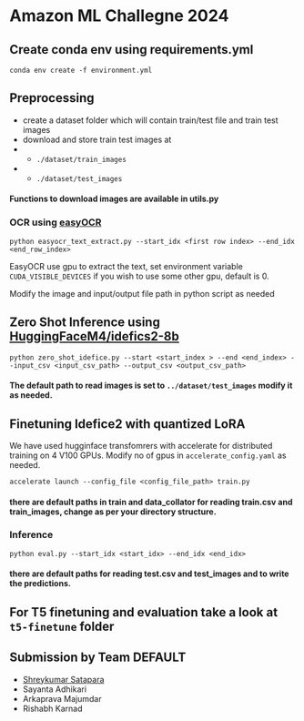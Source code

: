 # Amazon ML Challegne 2024 
## Create conda env using requirements.yml
```
conda env create -f environment.yml
```

## Preprocessing
- create a dataset folder which will contain train/test file and train test images
- download and store train test images at
-   - ```./dataset/train_images```
-   - ```./dataset/test_images```

#### Functions to download images are available in utils.py

### OCR using [easyOCR](https://github.com/JaidedAI/EasyOCR)

```
python easyocr_text_extract.py --start_idx <first row index> --end_idx <end_row_index>
```
EasyOCR use gpu to extract the text, set environment variable `CUDA_VISIBLE_DEVICES` if you wish to use some other gpu, default is 0.

Modify the image and input/output file path in python script as needed


## Zero Shot Inference using [HuggingFaceM4/idefics2-8b](https://huggingface.co/HuggingFaceM4/idefics2-8bHuggingFaceM4/idefics2-8b)

```
python zero_shot_idefice.py --start <start_index > --end <end_index> --input_csv <input_csv_path> --output_csv <output_csv_path>
```

#### The default path to read images is set to `../dataset/test_images` modify it as needed.


## Finetuning Idefice2 with quantized LoRA
We have used hugginface transfomrers with accelerate for distributed training on 4 V100 GPUs. Modify no of gpus in `accelerate_config.yaml` as needed.

```
accelerate launch --config_file <config_file_path> train.py
```
#### there are default paths in train and data_collator for reading train.csv and train_images, change as per your directory structure.

### Inference

```
python eval.py --start_idx <start_idx> --end_idx <end_idx>
```

#### there are default paths for reading test.csv and test_images and to write the predictions.

## For T5 finetuning and evaluation take a look at `t5-finetune` folder


## Submission by Team DEFAULT
-   [Shreykumar Satapara](https://shreysatapara.github.io)
-   Sayanta Adhikari
-   Arkaprava Majumdar
-   Rishabh Karnad